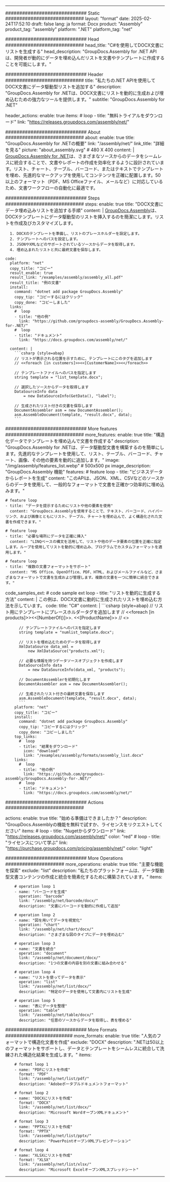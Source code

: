 



---
############################# Static ############################
layout: "format"
date:  2025-02-24T17:52:10
draft: false
lang: ja
format: Docx
product: "Assembly"
product_tag: "assembly"
platform: ".NET"
platform_tag: "net"

############################# Head ############################
head_title: "C#を使用してDOCX文書にリストを生成する"
head_description: "GroupDocs.Assembly for .NET APIは、開発者が動的にデータを埋め込んだリストを文書やテンプレートに作成することを可能にします。"

############################# Header ############################
title: "私たちの.NET APIを使用してDOCX文書にデータ駆動型リストを追加する" 
description: "GroupDocs.Assembly for .NETは、DOCX文書にリストを動的に生成および埋め込むための強力なツールを提供します。"
subtitle: "GroupDocs.Assembly for .NET" 

header_actions:
  enable: true
  items:
    #  loop
    - title: "無料トライアルをダウンロード"
      link: "https://releases.groupdocs.com/assembly/net/"
      
############################# About ############################
about:
    enable: true
    title: "GroupDocs.Assembly for .NETの概要"
    link: "/assembly/net/"
    link_title: "詳細を見る"
    picture: "about_assembly.svg" # 480 X 400
    content: |
       [GroupDocs.Assembly for .NET](/assembly/net/)は、さまざまなソースからのデータをシームレスに統合することで、文書やレポートの作成を効率化するように設計されています。リスト、チャート、テーブル、バーコード、またはテキストでテンプレートを埋め、先進的なマークアップを使用してコンテンツを正確に配置します。50以上のフォーマット（PDF、MS Officeファイル、メールなど）に対応しているため、文書ワークフローの自動化に最適です。

############################# Steps ############################
steps:
    enable: true
    title: "DOCX文書にデータ埋め込みリストを追加する手順"
    content: |
      [GroupDocs.Assembly](/assembly/net/)は、DOCXテンプレートにデータ駆動型のリストを挿入するのを簡潔にします。リストを作成及びカスタマイズします。
      
      1. DOCXのテンプレートを準備し、リストのプレースホルダーを設定します。
      2. テンプレートへのパスを設定します。
      3. JSONやXMLなどのサポートされているソースからデータを取得します。
      4. 埋め込まれたリストと共に最終文書を保存します。
   
    code:
      platform: "net"
      copy_title: "コピー"
      result_enable: true
      result_link: "/examples/assembly/assembly_all.pdf"
      result_title: "例の文書"
      install:
        command: "dotnet add package GroupDocs.Assembly"
        copy_tip: "コピーするにはクリック"
        copy_done: "コピーしました"
      links:
        #  loop
        - title: "他の例"
          link: "https://github.com/groupdocs-assembly/GroupDocs.Assembly-for-.NET/"
        #  loop
        - title: "ドキュメント"
          link: "https://docs.groupdocs.com/assembly/net/"
          
      content: |
        ```csharp {style=abap}
        // リストが表示される位置を示すために、テンプレートにこのタグを追加します
        // <<foreach [in customers]>><<[CustomerName]>><</foreach>>

        // テンプレートファイルへのパスを指定します
        string template = "list_template.docx";

        // 選択したソースからデータを取得します
        DataSourceInfo data 
            = new DataSourceInfo(GetData(), "label");

        // 生成されたリスト付きの文書を保存します
        DocumentAssembler asm = new DocumentAssembler();
        asm.AssembleDocument(template, "result.docx", data);
        ```            

############################# More features ############################
more_features:
  enable: true
  title: "構造化データでテンプレートを埋め込んで文書を作成する"
  description: "GroupDocs.Assembly for .NETは、データ駆動型文書を構築するのを簡単にします。先進的なテンプレートを使用して、リスト、テーブル、バーコード、チャート、画像、その他の要素を動的に追加します。"
  image: "/img/assembly/features_list.webp" # 500x500 px
  image_description: "GroupDocs.Assembly 機能"
  features:
    # feature loop
    - title: "ビジネスデータからレポートを生成"
      content: "このAPIは、JSON、XML、CSVなどのソースからのデータを使用して、一般的なフォーマットで文書を正確かつ効率的に埋め込みます。"

    # feature loop
    - title: "データを提示するためにリストや他の要素を使用"
      content: "GroupDocs.Assemblyを使用することで、テキスト、バーコード、ハイパーリンク、および画像とともにリスト、テーブル、チャートを埋め込んで、よく構造化された文書を作成できます。"

    # feature loop
    - title: "必要な場所にデータを正確に挿入"
      content: "LINQベースの構文を活用して、リストや他のデータ要素の位置を正確に指定します。ループを使用してリストを動的に埋め込み、プログラムでカスタムフォーマットを適用します。"

    # feature loop
    - title: "複数の文書フォーマットをサポート"
      content: "MS Office、OpenOffice、PDF、HTML、およびメールファイルなど、さまざまなフォーマットで文書を生成および管理します。複数の文書を一つに簡単に統合できます。"
      
  code_samples_ext:
    # code sample ext loop
    - title: "リストを動的に生成する方法"
      content: |
        この例は、DOCX文書に動的に生成されたリストを埋め込む方法を示しています。
      code:
        title: "C#"
        content: |
          ```csharp {style=abap}
          // リスト用にテンプレートにプレースホルダータグを追加します
          // <<foreach [in products]>><<[NumberOf()]>>. <<[ProductName]>>
          // <</foreach>>

          // テンプレートファイルへのパスを指定します
          string template = "numlist_template.docx";

          // リストを埋め込むためのデータを取得します
          XmlDataSource data_xml =
              new XmlDataSource("products.xml");

          // 必要な情報を持つデータソースオブジェクトを作成します
          DataSourceInfo data 
              = new DataSourceInfo(data_xml, "products");

          // DocumentAssemblerを初期化します
          DocumentAssembler asm = new DocumentAssembler();

          // 生成されたリスト付きの最終文書を保存します
          asm.AssembleDocument(template, "result.docx", data);
          ```
        platform: "net"
        copy_title: "コピー"
        install:
          command: "dotnet add package GroupDocs.Assembly"
          copy_tip: "コピーするにはクリック"
          copy_done: "コピーしました"
        top_links:
          #  loop
          - title: "結果をダウンロード"
            icon: "download"
            link: "/examples/assembly/formats/assembly_list.docx"
        links:
          #  loop
          - title: "他の例"
            link: "https://github.com/groupdocs-assembly/GroupDocs.Assembly-for-.NET/"
          #  loop
          - title: "ドキュメント"
            link: "https://docs.groupdocs.com/assembly/net/"
            

            


############################# Actions ############################

actions:
  enable: true
  title: "始める準備はできましたか？"
  description: "GroupDocs.Assemblyの機能を無料で試すか、ライセンスをリクエストしてください"
  items:
    #  loop
    - title: "Nugetからダウンロード"
      link: "https://releases.groupdocs.com/assembly/net/"
      color: "red"
        #  loop
    - title: "ライセンスについて学ぶ"
      link: "https://purchase.groupdocs.com/pricing/assembly/net/"
      color: "light"


############################# More Operations #####################
more_operations:
    enable: true
    title: "主要な機能を探索"
    exclude: "list"
    description: "私たちのプラットフォームは、データ駆動型文書コンテンツの作成と統合を簡素化するために構築されています。"
    items: 
          
        # operation loop 1
        - name: "バーコードを生成"
          operation: "barcode"
          link: "/assembly/net/barcode/docx/"
          description: "文書にバーコードを動的に作成して追加"

        # operation loop 2
        - name: "図を用いてデータを視覚化"
          operation: "chart"
          link: "/assembly/net/chart/docx/"
          description: "さまざまな図のタイプにデータを埋め込む"

        # operation loop 3
        - name: "文書を統合"
          operation: "document"
          link: "/assembly/net/document/docx/"
          description: "1つの文書の内容を別の文書に組み合わせる"

        # operation loop 4
        - name: "リストを使ってデータを表示"
          operation: "list"
          link: "/assembly/net/list/docx/"
          description: "特定のデータを使用して文書内にリストを生成"

        # operation loop 5
        - name: "表にデータを整理"
          operation: "table"
          link: "/assembly/net/table/docx/"
          description: "任意のソースからデータを取得し、表を埋める"
         
          
############################# More Formats ########################
more_formats:
    enable: true
    title: "人気のフォーマットで構造化文書を作成"
    exclude: "DOCX"
    description: ".NETは50以上のフォーマットをサポートし、データとテンプレートをシームレスに統合して洗練された構造化結果を生成します。"
    items: 
          
        # format loop 1
        - name: "PDFにリストを作成"
          format: "PDF"
          link: "/assembly/net/list/pdf/"
          description: "Adobeポータブルドキュメントフォーマット"
          
        # format loop 2
        - name: "DOCXにリストを作成"
          format: "DOCX"
          link: "/assembly/net/list/docx/"
          description: "Microsoft WordオープンXMLドキュメント"
          
        # format loop 3
        - name: "PPTXにリストを作成"
          format: "PPTX"
          link: "/assembly/net/list/pptx/"
          description: "PowerPointオープンXMLプレゼンテーション"
          
        # format loop 4
        - name: "XLSXにリストを作成"
          format: "XLSX"
          link: "/assembly/net/list/xlsx/"
          description: "Microsoft ExcelオープンXMLスプレッドシート"


          

---